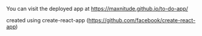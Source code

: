 You can visit the deployed app at https://maxnitude.github.io/to-do-app/

created using create-react-app (https://github.com/facebook/create-react-app)



